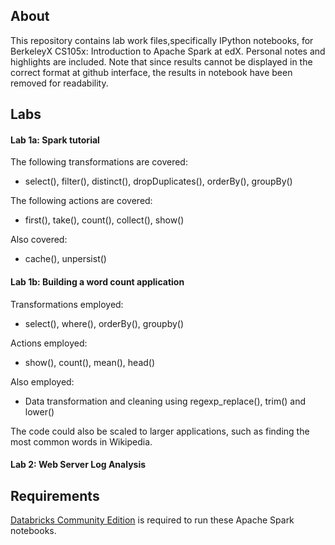 ## About
This repository contains lab work files,specifically IPython notebooks, for
 BerkeleyX  CS105x: Introduction to Apache Spark at edX. Personal notes and
 highlights are included. Note that since results cannot be displayed in the
 correct format at github interface, the results in notebook have been removed
 for readability.

## Labs
#### Lab 1a: Spark tutorial
The following transformations are covered:
* select(), filter(), distinct(), dropDuplicates(), orderBy(), groupBy()  

The following actions are covered:
* first(), take(), count(), collect(), show()

Also covered:
* cache(), unpersist()

#### Lab 1b: Building a word count application  
Transformations employed:
* select(), where(), orderBy(), groupby()

Actions employed:
* show(), count(), mean(), head()

Also employed:
* Data transformation and cleaning using regexp_replace(), trim() and lower()  

The code could also be scaled to larger applications, such as finding the most
 common words in Wikipedia.

#### Lab 2: Web Server Log Analysis

## Requirements
[Databricks Community Edition](https://community.cloud.databricks.com/) is required to run these Apache Spark notebooks.
